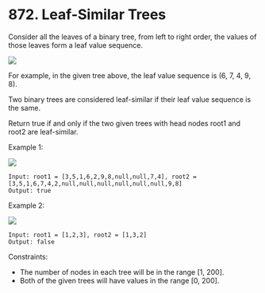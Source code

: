 # 872. Leaf-Similar Trees

Consider all the leaves of a binary tree, from left to right order, the values of those leaves form a leaf value sequence.

<img src="https://s3-lc-upload.s3.amazonaws.com/uploads/2018/07/16/tree.png">


For example, in the given tree above, the leaf value sequence is (6, 7, 4, 9, 8).

Two binary trees are considered leaf-similar if their leaf value sequence is the same.

Return true if and only if the two given trees with head nodes root1 and root2 are leaf-similar.



Example 1:

<img src="https://assets.leetcode.com/uploads/2020/09/03/leaf-similar-1.jpg">

    Input: root1 = [3,5,1,6,2,9,8,null,null,7,4], root2 = [3,5,1,6,7,4,2,null,null,null,null,null,null,9,8]
    Output: true

Example 2:

<img src="https://assets.leetcode.com/uploads/2020/09/03/leaf-similar-2.jpg">

    Input: root1 = [1,2,3], root2 = [1,3,2]
    Output: false


Constraints:

- The number of nodes in each tree will be in the range [1, 200].
- Both of the given trees will have values in the range [0, 200].